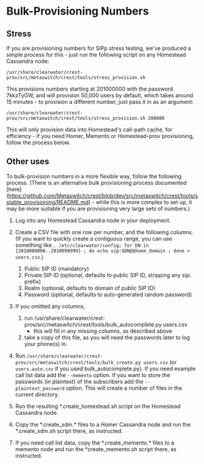 # Bulk-Provisioning Numbers

## Stress

If you are provisioning numbers for SIPp stress testing, we've produced a simple process for this - just run the following script on any Homestead Cassandra node:

```
/usr/share/clearwater/crest-prov/src/metaswitch/crest/tools/stress_provision.sh
```

This provisions numbers starting at 201000000 with the password 7kkzTyGW, and will provision 50,000 users by default, which takes around 15 minutes - to provision a different number, just pass it in as an argument:

```
/usr/share/clearwater/crest-prov/src/metaswitch/crest/tools/stress_provision.sh 200000
```

This will only provision data into Homestead's call-path cache, for efficiency - if you need Homer, Memento or Homestead-prov provisioning, follow the process below.

## Other uses

To bulk-provision numbers in a more flexible way, follow the following process.  (There is an alternative bulk provisioning process documented [here] (https://github.com/Metaswitch/crest/blob/dev/src/metaswitch/crest/tools/sstable_provisioning/README.md) - while this is more complex to set up, it may be more suitable if you are provisioning very large sets of numbers.)

1.  Log into any Homestead Cassandra node in your deployment.
2.  Create a CSV file with one row per number, and the following
    columns. (If you want to quickly create a contiguous range, you can
    use something like `. /etc/clearwater/config; for DN in {2010000000..2010099999} ; do echo sip:$DN@$home_domain ; done > users.csv`.)
    1.  Public SIP ID (mandatory)
    2.  Private SIP ID (optional, defaults to public SIP ID, stripping any sip: prefix)
    3.  Realm (optional, defaults to domain of public SIP ID)
    4.  Password (optional, defaults to auto-generated random password)
3.  If you omitted any columns,
    1.  run
        /usr/share/clearwater/crest-prov/src/metaswitch/crest/tools/bulk\_autocomplete.py users.csv
        - this will fill in any missing columns, as described above
    2.  take a copy of this file, as you will need the passwords later
        to log your phone(s) in.

4.  Run
    `/usr/share/clearwater/crest-prov/src/metaswitch/crest/tools/bulk_create.py users.csv` (or `users.auto.csv` if you used bulk\_autocomplete.py). If you need example call list data add the `--memento` option. If you want to store the passwords (in plaintext) of the subscribers add the `--plaintext_password` option. This will create a number of files in the current directory.
5.  Run the resulting \*.create\_homestead.sh script on the Homestead Cassandra node.
6.  Copy the \*.create\_xdm.\* files to a Homer Cassandra node and run the \*.create\_xdm.sh script there, as instructed.
7.  If you need call list data, copy the \*.create\_memento.\* files to a memento node and run the \*create\_memento.sh script there, as instructed.

